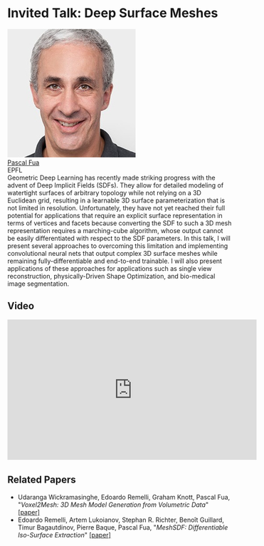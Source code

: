<link rel="stylesheet" type="text/css" href="css/bootstrap.min.css">
<link rel="stylesheet" type="text/css" href="css/main.css?1" media="screen,projection">

# Invited Talk: Deep Surface Meshes

<div class="row">
  <div class="col-sm-3">
    <a href="https://icwww.epfl.ch/~fua/" target="_blank">
      <img class="people-pic" src="assets/pfua.jpg">
    </a>
    <div class="people-name text-center">
      <a href="https://icwww.epfl.ch/~fua/" target="_blank">Pascal Fua</a><br>
      EPFL
    </div>
  </div>
    
  <div class="col-sm-9">
    Geometric Deep Learning has recently made striking progress with the advent of Deep Implicit Fields (SDFs). They allow for detailed modeling of watertight surfaces of arbitrary topology while not relying on a 3D Euclidean grid, resulting in a learnable 3D surface parameterization that is not limited in resolution. Unfortunately, they have not yet reached their full potential for applications that require an explicit surface representation in terms of vertices and facets because converting the SDF to such a 3D mesh representation requires a marching-cube algorithm, whose output cannot be easily differentiated with respect to the SDF parameters. In this talk, I will present several approaches to overcoming this limitation and implementing convolutional neural nets that output complex 3D surface meshes while remaining fully-differentiable and end-to-end trainable. I will also present applications of these approaches for applications such as single view reconstruction, physically-Driven Shape Optimization, and bio-medical image segmentation.
  </div>
</div>
</p>

## Video

<iframe src="https://www.youtube.com/embed/dh5y6gSmmmc" 
    width="560" 
    height="315"
    frameborder="0" 
    allowfullscreen>
</iframe>
</p>

## Related Papers

* Udaranga Wickramasinghe, Edoardo Remelli, Graham Knott, Pascal Fua, "*Voxel2Mesh: 3D Mesh Model Generation from Volumetric Data*" [[paper]](https://arxiv.org/abs/1912.03681)
* Edoardo Remelli, Artem Lukoianov, Stephan R. Richter, Benoît Guillard, Timur Bagautdinov, Pierre Baque, Pascal Fua, "*MeshSDF: Differentiable Iso-Surface Extraction*" [[paper]](https://arxiv.org/abs/2006.03997)


